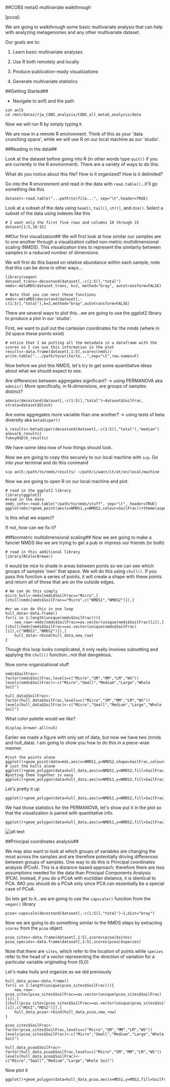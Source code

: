 ##COBS metaG multivariate walkthrough

[nmds]: https://raw.githubusercontent.com/ryanjw/COBS_all_metaG_analysis/master/walkthrough/nmds.jpg
[pcoa]:

We are going to walkthrough some basic multivariate analysis that can help with analyzing metagenomes and any other multivariate dataset.

Our goals are to:

1. Learn basic multivariate analyses

2. Use R both remotely and locally

3. Produce publication-ready visualizations

4. Generate multivariate statistics

##Getting Started##
- Navigate to anl5 and the path
```
ssh anl5
cd /mnt/data1/rjw_COBS_analysis/COBS_all_metaG_analysis/data
```
Now we will run R by simply typing ``R``

We are now in a remote R environment.  Think of this as your 'data crunching space', while we will use R on our local machine as our 'studio'.

##Reading in the data##

Look at the dataset before going into R (in other words type ``quit()`` if you are currently in the R environment).  There are a variety of ways to do this.

What do you notice about this file?  How is it organized?  How is it delimited?

Go into the R environment and read in the data with ``read.table()``...it'll go something like this
```
dataset<-read.table("...path\to\file...", sep="\t",header=TRUE)
```
Look at a subset of the data using `head()`, `tail()`, `str()`, and `dim()`.  Select a subset of the data using indexes like this
```
# I want only the first five rows and columns 10 through 15
dataset[1:5,10:15]
```
##Our first visualization##
We will first look at how similar our samples are to one another through a visualization called non-metric multidimensional scaling (NMDS).  This visualization tries to represent the similarity between samples in a reduced number of dimensions.

We will first do this based on relative abundance within each sample, note that this can be done in other ways...
```
library(vegan)
dataset_trans<-decostand(dataset[,-c(1:5)],"total")
nmds<-metaMDS(dataset_trans, k=2, method="bray", autotransform=FALSE)

# Note that you can nest these functions
nmds<-metaMDS(decostand(dataset[,-c(1:5)],"total"),k=2,method="bray",autotransform=FALSE)

```
There are several ways to plot this...we are going to use the ggplot2 library to produce a plot in our 'studio'.

First, we want to pull out the cartesian coordinates for the nmds (where in 2d space these points exist)
```
# notice that I am putting all the metadata in a dataframe with the scores so I can use this information in the plot
results<-data.frame(dataset[,1:5],scores(nmds))
write.table(".../path/to/write/to...",sep="\t",row.names=F)
```
Now before we plot this NMDS, let's try to get some quantitative ideas about what we should expect to see.

Are differences between aggregates significant? -> using PERMANOVA aka ``adonis()``
More specifically, in N-dimensions, are groups of samples distinct?
```
adonis(decostand(dataset[,-c(1:5)],"total")~dataset$SoilFrac, strata=dataset$block)

```
Are some aggregates more variable than one another? -> using tests of beta diversity aka ``betadisper()``
```
b_results<-betadisper(decostand(dataset[,-c(1:5)],"total"),"median")
anova(b_results)
TukeyHSD(b_results)
```
We have some idea now of how things should look.  

Now we are going to copy this securely to our local machine with ``scp``.
Go into your terminal and do this command

```
scp anl5:/path/to/nmds/results/ ~/path/i/want/it/at/on/local/machine
```
Now we are going to open R on our local machine and plot.

```
# read in the ggplot2 library
library(ggplot2)
#read in the data
nmds_info<-read.table("/path/to/nmds/stuff", sep="\t", header=TRUE)
ggplot(mds)+geom_point(aes(x=NMDS1,y=NMDS2,colour=SoilFrac))+theme(aspect.ratio=1)
```

Is this what we expect?

If not, how can we fix it?

##Nonmetric multidimensional scaling##
Now we are going to make a fancier NMDS like we are trying to get a pub or impress our friends (or both)
```
# read in this additional library
library(RColorBrewer)
```
It would be nice to shade in areas between points so we can see which groups of samples 'own' that space.  We will do this using ``chull()``.  If you pass this function a series of points, it will create a shape with these points and return all of those that are on the outside edges.

```
# We can do this simply
micro_hull<-nmds[nmds$SoilFrac=="Micro",][chull(nmds[nmds$SoilFrac=="Micro",c("NMDS1","NMDS2")]),]

#or we can do this in one loop
hull_data<-data.frame()
for(i in 1:length(unique(nmds$SoilFrac))){
	new_row<-nmds[nmds$SoilFrac==as.vector(unique(nmds$SoilFrac)[i]),][chull(nmds[nmds$SoilFrac==as.vector(unique(nmds$SoilFrac)[i]),c("NMDS1","NMDS2")]),]
	hull_data<-rbind(hull_data,new_row)
}
```
Though this loop looks complicated, it only really involves subsetting and applying the ``chull()`` function...not that dange`R`ous.

Now some organizational stuff
```
nmds$SoilFrac<-factor(nmds$SoilFrac,levels=c("Micro","SM","MM","LM","WS"))
levels(nmds$SoilFrac)<-c("Micro","Small","Medium","Large","Whole Soil")

hull_data$SoilFrac<-factor(hull_data$SoilFrac,levels=c("Micro","SM","MM","LM","WS"))
levels(hull_data$SoilFrac)<-c("Micro","Small","Medium","Large","Whole Soil")
```
What color palette would we like?
```
display.brewer.all(n=5)
```

Earlier we made a figure with only set of data, but now we have two (nmds and hull_data).  I am going to show you how to do this in a piece-wise manner.
```
#just the points alone
ggplot()+geom_point(data=mds,aes(x=NMDS1,y=NMDS2,shape=SoilFrac,colour=SoilFrac),size=4)
# just the hulls alone
ggplot()+geom_polygon(data=hull_data,aes(x=NMDS1,y=NMDS2,fill=SoilFrac,group=SoilFrac),alpha=0.3)
#putting them together is easy
ggplot()+geom_polygon(data=hull_data,aes(x=NMDS1,y=NMDS2,fill=SoilFrac,group=SoilFrac),alpha=0.3)+geom_point(data=mds,aes(x=NMDS1,y=NMDS2,shape=SoilFrac,colour=SoilFrac),size=4)
```
Let's pretty it up
```
ggplot()+geom_polygon(data=hull_data,aes(x=NMDS1,y=NMDS2,fill=SoilFrac,group=SoilFrac),alpha=0.3)+geom_point(data=mds,aes(x=NMDS1,y=NMDS2,shape=SoilFrac,colour=SoilFrac),size=4)+theme_bw(base_size=20)+theme(aspect.ratio=1)+scale_colour_manual(name="Soil\nFraction",values=brewer.pal(5,"Dark2"))+scale_fill_manual(name="Soil\nFraction",values=brewer.pal(5,"Dark2"))+scale_shape_discrete(name="Soil\nFraction")
```
We had those statistics for the PERMANOVA, let's show put it in the plot so that the visualization is paired with quantitative info.
```
ggplot()+geom_polygon(data=hull_data,aes(x=NMDS1,y=NMDS2,fill=SoilFrac,group=SoilFrac),alpha=0.3)+geom_point(data=mds,aes(x=NMDS1,y=NMDS2,shape=SoilFrac,colour=SoilFrac),size=4)+theme_bw(base_size=20)+theme(aspect.ratio=1)+scale_colour_manual(name="Soil\nFraction",values=brewer.pal(5,"Dark2"))+scale_fill_manual(name="Soil\nFraction",values=brewer.pal(5,"Dark2"))+scale_shape_discrete(name="Soil\nFraction")+annotate("text",x=.25,y=.175,label="R[italic(pseudo)]^{2}==0.273~italic(P)==0.004",parse=TRUE)
```

![alt text][nmds]

##Principal coordinates analysis##

We may also want to look at which groups of variables are changing the most across the samples and are therefore potentially driving differences between groups of samples.  One way to do this is Principal coordinates analysis (PCoA).  This is a distance-based approach; therefore there are less assumptions needed for the data than Principal Components Analysis (PCA).  Instead, if you do a PCoA with euclidian distance, it is identical to PCA.  IMO you should do a PCoA only since PCA can essentially be a special case of PCoA.  

So lets get to it...we are going to use the ``capscale()`` function from the `vegan()` library

```
pcoa<-capscale(decostand(dataset[,-c(1:5)],"total")~1,dist="bray")
```
Now we are going to do something similar to the NMDS steps by extracting `scores` from the `pcoa` object

```
pcoa_sites<-data.frame(dataset[,1:5],scores(pcoa)$sites)
pcoa_species<-data.frame(dataset[,1:5],scores(pcoa)$species)
```
Note that there are `sites`, which refer to the location of points while `species` refer to the head of a vector representing the direction of variation for a particular variable originating from (0,0)

Let's make hulls and organize as we did previously
```
hull_data_pcoa<-data.frame()
for(i in 1:length(unique(pcoa_sites$SoilFrac))){
	new_row<-pcoa_sites[pcoa_sites$SoilFrac==as.vector(unique(pcoa_sites$SoilFrac)[i]),][chull(pcoa_sites[pcoa_sites$SoilFrac==as.vector(unique(pcoa_sites$SoilFrac)[i]),c("MDS1","MDS2")]),]
	hull_data_pcoa<-rbind(hull_data_pcoa,new_row)
}

pcoa_sites$SoilFrac<-factor(pcoa_sites$SoilFrac,levels=c("Micro","SM","MM","LM","WS"))
levels(pcoa_sites$SoilFrac)<-c("Micro","Small","Medium","Large","Whole Soil")

hull_data_pcoa$SoilFrac<-factor(hull_data_pcoa$SoilFrac,levels=c("Micro","SM","MM","LM","WS"))
levels(hull_data_pcoa$SoilFrac)<-c("Micro","Small","Medium","Large","Whole Soil")
```

Now plot it
```
ggplot()+geom_polygon(data=hull_data_pcoa,aes(x=MDS1,y=MDS2,fill=SoilFrac,group=SoilFrac),alpha=0.3)+geom_point(data=pcoa_sites,aes(x=MDS1,y=MDS2,shape=SoilFrac,colour=SoilFrac),size=4)+theme_bw(base_size=15)+theme(aspect.ratio=1)+scale_colour_manual(name="Soil\nFraction",values=brewer.pal(5,"Dark2"))+scale_fill_manual(name="Soil\nFraction",values=brewer.pal(5,"Dark2"))+scale_shape_discrete(name="Soil\nFraction")
```
